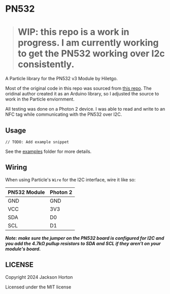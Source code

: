 # PN532

> # **WIP:** this repo is a work in progress. I am currently working to get the PN532 working over I2c consistently.

A Particle library for the PN532 v3 Module by Hiletgo.


Most of the original code in this repo was sourced from [this repo](https://github.com/elechouse/PN532/tree/PN532_HSU).
The oridinal author created it as an Arduino library, so I adjusted the source to work in the Particle enviornment.


All testing was done on a Photon 2 device. I was able to read and write to an NFC tag while communicating with the PN532 over I2C.


## Usage

```
// TODO: Add example snippet
```

See the [examples](examples) folder for more details.


## Wiring

When using Particle's `Wire` for the I2C interface, wire it like so:

| PN532 Module | Photon 2 |
| -------- | ------- |
| GND | GND |
| VCC | 3V3 |
| SDA | D0 |
| SCL | D1 |

***Note: make sure the jumper on the PN532 board is configured for I2C and you add the 4.7kΩ pullup resistors to SDA and SCL if they aren't on your module's board.***

## LICENSE
Copyright 2024 Jackson Horton

Licensed under the MIT license
